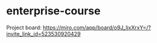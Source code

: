 # enterprise-course
Project board: https://miro.com/app/board/o9J_ljxXrxY=/?invite_link_id=523530920429
